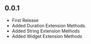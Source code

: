## 0.0.1

* First Release
* Added Duration Extension Methods.
* Added String Extension Methods
* Added Widget Extension Methods
